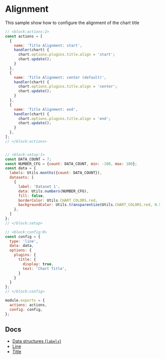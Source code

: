 # Alignment

This sample show how to configure the alignment of the chart title

```js chart-editor
// <block:actions:2>
const actions = [
  {
    name: 'Title Alignment: start',
    handler(chart) {
      chart.options.plugins.title.align = 'start';
      chart.update();
    }
  },
  {
    name: 'Title Alignment: center (default)',
    handler(chart) {
      chart.options.plugins.title.align = 'center';
      chart.update();
    }
  },
  {
    name: 'Title Alignment: end',
    handler(chart) {
      chart.options.plugins.title.align = 'end';
      chart.update();
    }
  },
];
// </block:actions>


// <block:setup:1>
const DATA_COUNT = 7;
const NUMBER_CFG = {count: DATA_COUNT, min: -100, max: 100};
const data = {
  labels: Utils.months({count: DATA_COUNT}),
  datasets: [
    {
      label: 'Dataset 1',
      data: Utils.numbers(NUMBER_CFG),
      fill: false,
      borderColor: Utils.CHART_COLORS.red,
      backgroundColor: Utils.transparentize(Utils.CHART_COLORS.red, 0.5),
    },
  ]
};
// </block:setup>

// <block:config:0>
const config = {
  type: 'line',
  data: data,
  options: {
    plugins: {
      title: {
        display: true,
        text: 'Chart Title',
      }
    }
  }
};
// </block:config>

module.exports = {
  actions: actions,
  config: config,
};
```

## Docs 
* [Data structures (`labels`)](../../general/data-structures.html)
* [Line](../../charts/line.html)
* [Title](../../configuration/title.html)